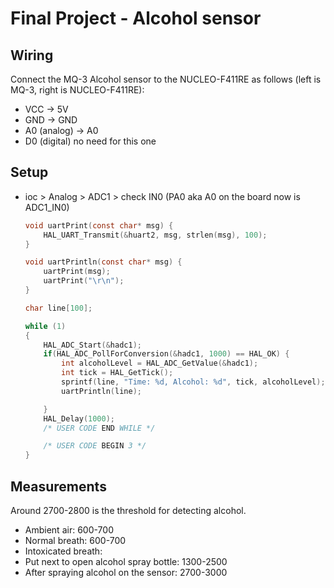 # Final Project - Alcohol sensor

## Wiring
Connect the MQ-3 Alcohol sensor to the NUCLEO-F411RE as follows (left is MQ-3, right is NUCLEO-F411RE):
- VCC -> 5V
- GND -> GND
- A0 (analog) -> A0
- D0 (digital) no need for this one

## Setup
- ioc > Analog > ADC1 > check IN0 (PA0 aka A0 on the board now is ADC1_IN0)
    ```c
    void uartPrint(const char* msg) {
	    HAL_UART_Transmit(&huart2, msg, strlen(msg), 100);
    }

    void uartPrintln(const char* msg) {
        uartPrint(msg);
        uartPrint("\r\n");
    }

    char line[100];

    while (1)
    {
        HAL_ADC_Start(&hadc1);
        if(HAL_ADC_PollForConversion(&hadc1, 1000) == HAL_OK) {
            int alcoholLevel = HAL_ADC_GetValue(&hadc1);
            int tick = HAL_GetTick();
            sprintf(line, "Time: %d, Alcohol: %d", tick, alcoholLevel);
            uartPrintln(line);

        }
        HAL_Delay(1000);
        /* USER CODE END WHILE */

        /* USER CODE BEGIN 3 */
    }
    ```

## Measurements
Around 2700-2800 is the threshold for detecting alcohol.
- Ambient air: 600-700
- Normal breath: 600-700
- Intoxicated breath: 
- Put next to open alcohol spray bottle: 1300-2500
- After spraying alcohol on the sensor: 2700-3000
